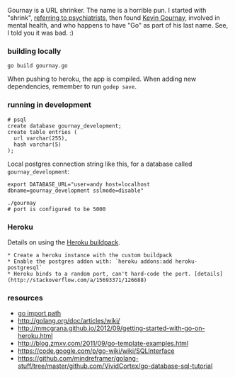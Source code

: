 Gournay is a URL shrinker. The name is a horrible pun. I started with "shrink", [referring to psychiatrists](http://timesofindia.indiatimes.com/home/stoi/Why-is-a-psychiatrist-called-a-shrink/articleshow/929514.cms), then found [Kevin Gournay](http://en.wikipedia.org/wiki/Kevin_Gournay), involved in mental health, and who happens to have "Go" as part of his last name. See, I told you it was bad. :)

### building locally

    go build gournay.go

When pushing to heroku, the app is compiled. When adding new dependencies, remember to run `godep save`.

### running in development

    # psql
    create database gournay_development;
    create table entries (
      url varchar(255),
      hash varchar(5)
    );

Local postgres connection string like this, for a database called `gournay_development`:

    export DATABASE_URL="user=andy host=localhost dbname=gournay_development sslmode=disable"

    ./gournay
    # port is configured to be 5000

### Heroku

Details on using the [Heroku buildpack](http://stackoverflow.com/a/16655766/126688).

    * Create a heroku instance with the custom buildpack
    * Enable the postgres addon with: `heroku addons:add heroku-postgresql`
    * Heroku binds to a random port, can't hard-code the port. [details](http://stackoverflow.com/a/15693371/126688)

### resources

  * [go import path](http://blog.golang.org/organizing-go-code)
  * http://golang.org/doc/articles/wiki/
  * http://mmcgrana.github.io/2012/09/getting-started-with-go-on-heroku.html
  * http://blog.zmxv.com/2011/09/go-template-examples.html
  * https://code.google.com/p/go-wiki/wiki/SQLInterface
  * https://github.com/mindreframer/golang-stuff/tree/master/github.com/VividCortex/go-database-sql-tutorial
